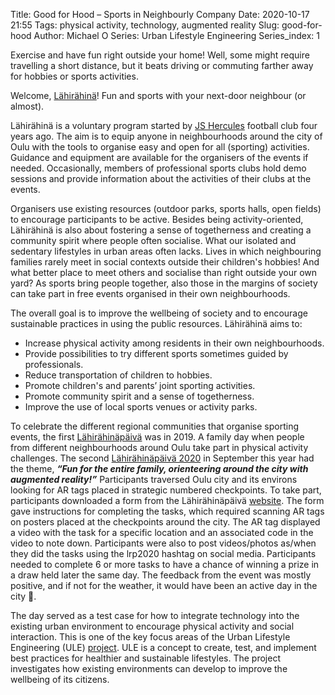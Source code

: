 Title: Good for Hood – Sports in Neighbourly Company 
Date: 2020-10-17 21:55
Tags: physical activity, technology, augmented reality
Slug: good-for-hood
Author: Michael O
Series: Urban Lifestyle Engineering
Series_index: 1
 

Exercise and have fun right outside your home! Well, some might require travelling a short distance, but it beats driving or commuting farther away for hobbies or sports activities.

Welcome, [Lähirähinä](https://lahirahina.fi)! Fun and sports with your next-door neighbour (or almost). 

Lähirähinä is a voluntary program started by [JS Hercules](https://jshercules.com) football club four years ago. The aim is to equip anyone in neighbourhoods around the city of Oulu with the tools to organise easy and open for all (sporting) activities. Guidance and equipment are available for the organisers of the events if needed. Occasionally, members of professional sports clubs hold demo sessions and provide information about the activities of their clubs at the events. 

Organisers use existing resources (outdoor parks, sports halls, open fields) to encourage participants to be active. Besides being activity-oriented, Lähirähinä is also about fostering a sense of togetherness and creating a community spirit where people often socialise. What our isolated and sedentary lifestyles in urban areas often lacks. Lives in which neighbouring families rarely meet in social contexts outside their children's hobbies! And what better place to meet others and socialise than right outside your own yard? As sports bring people together, also those in the margins of society can take part in free events organised in their own neighbourhoods. 

The overall goal is to improve the wellbeing of society and to encourage sustainable practices in using the public resources. Lähirähinä aims to: 

* Increase physical activity among residents in their own neighbourhoods. 
* Provide possibilities to try different sports sometimes guided by professionals. 
* Reduce transportation of children to hobbies. 
* Promote children's and parents’ joint sporting activities. 
* Promote community spirit and a sense of togetherness. 
* Improve the use of local sports venues or activity parks.


To celebrate the different regional communities that organise sporting events, the first [Lähirähinäpäivä](https://lahirahina.fi/lrp2019/) was in 2019. A family day when people from different neighbourhoods around Oulu take part in physical activity challenges. The second [Lähirähinäpäivä 2020](https://lahirahina.fi/lrp2020/) in September this year had the theme, ***“Fun for the entire family, orienteering around the city with augmented reality!”*** Participants traversed Oulu city and its environs looking for AR tags placed in strategic numbered checkpoints. To take part, participants downloaded a form from the Lähirähinäpäivä [website](http://lahirahina.fi/rastit2020/). The form gave instructions for completing the tasks, which required scanning AR tags on posters placed at the checkpoints around the city. The AR tag displayed a video with the task for a specific location and an associated code in the video to note down. Participants were also to post videos/photos as/when they did the tasks using the lrp2020 hashtag on social media. Participants needed to complete 6 or more tasks to have a chance of winning a prize in a draw held later the same day. The feedback from the event was mostly positive, and if not for the weather, it would have been an active day in the city 🙂.  

The day served as a test case for how to integrate technology into the existing urban environment to encourage physical activity and social interaction. This is one of the key focus areas of the Urban Lifestyle Engineering (ULE) [project](https://mattersearthly.co/projects.html). ULE is a concept to create, test, and implement best practices for healthier and sustainable lifestyles. The project investigates how existing environments can develop to improve the wellbeing of its citizens. 

